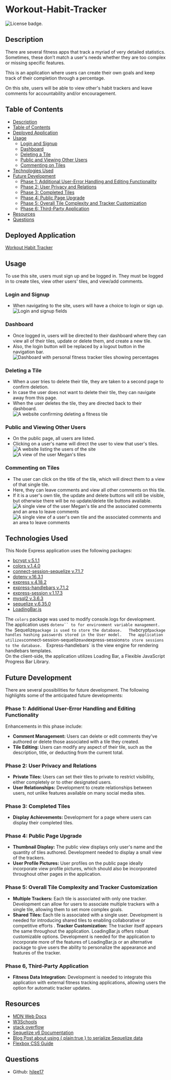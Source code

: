# Workout-Habit-Tracker
![License badge.](https://img.shields.io/badge/License-MIT-yellow.svg) 


## Description
There are several fitness apps that track a myriad of very detailed statistics. Sometimes, these don’t match a user's needs whether they are too complex or missing specific features. 

This is an application where users can create their own goals and keep track of their completion through a percentage.

On this site, users will be able to view other's habit trackers and leave comments for accountability and/or encouragement.


## Table of Contents
- [Description](#description)
- [Table of Contents](#table-of-contents)
- [Deployed Application](#deployed-application)
- [Usage](#usage)
  - [Login and Signup](#login-and-signup)
  - [Dashboard](#dashboard)
  - [Deleting a Tile](#deleting-a-tile)
  - [Public and Viewing Other Users](#public-and-viewing-other-users)
  - [Commenting on Tiles](#commenting-on-tiles)
- [Technologies Used](#technologies-used)
- [Future Development](#future-development)
  - [Phase 1: Additional User-Error Handling and Editing Functionality](#phase-1-additional-user-error-handling-and-editing-functionality)
  - [Phase 2: User Privacy and Relations](#phase-2-user-privacy-and-relations)
  - [Phase 3: Completed Tiles](#phase-3-completed-tiles)
  - [Phase 4: Public Page Upgrade](#phase-4-public-page-upgrade)
  - [Phase 5: Overall Tile Complexity and Tracker Customization](#phase-5-overall-tile-complexity-and-tracker-customization)
  - [Phase 6: Third-Party Application](#phase-6-third-party-application)
- [Resources](#resources)
- [Questions](#questions)


## Deployed Application
[Workout Habit Tracker](https://dry-cliffs-36646-632c1ada6b75.herokuapp.com/)


## Usage
To use this site, users must sign up and be logged in. 
They must be logged in to create tiles, view other users' tiles, and view/add comments.

### Login and Signup
- When navigating to the site, users will have a choice to login or sign up.  
![Login and signup fields](assets/img/sc-login&signup.png)

### Dashboard
- Once logged in, users will be directed to their dashboard where they can view all of their tiles, update or delete them, and create a new tile.  
- Also, the login button will be replaced by a logout button in the navigation bar.    
![Dashboard with personal fitness tracker tiles showing percentages](assets/img/sc-dashboard.png)

### Deleting a Tile
- When a user tries to delete their tile, they are taken to a second page to confirm deletion.  
- In case the user does not want to delete their tile, they can navigate away from this page.  
- When the user deletes the tile, they are directed back to their dashboard.  
![A website confirming deleting a fitness tile](assets/img/sc-deleteTile.png)

### Public and Viewing Other Users
- On the public page, all users are listed. 
- Clicking on a user's name will direct the user to view that user's tiles.  
![A website listing the users of the site](assets/img/sc-public.png)  
![A view of the user Megan's tiles](assets/img/sc-otherUser.png)

### Commenting on Tiles
- The user can click on the title of the tile, which will direct them to a view of that single tile.  
- Here, they can leave comments and view all other comments on this tile. 
- If it is a user's own tile, the update and delete buttons will still be visible, but otherwise there will be no update/delete tile buttons available. 
![A single view of the user Megan's tile and the associated comments and an area to leave comments](assets/img/sc-otherUserSingleTile.png)
![A single view of a user's own tile and the associated comments and an area to leave comments](assets/img/sc-ownerSingleTile.png)


## Technologies Used
This Node Express application uses the following packages:
  - [bcrypt v.5.1.1](https://www.npmjs.com/package/bcrypt/v/5.1.1)
  - [colors v.1.4.0](https://www.npmjs.com/package/colors/v/1.4.0)
  - [connect-session-sequelize v.7.1.7](https://www.npmjs.com/package/connect-session-sequelize/v/7.1.7)
  - [dotenv v.16.3.1](https://www.npmjs.com/package/dotenv/v/16.3.1)
  - [express v.4.18.2](https://www.npmjs.com/package/express/v/4.18.2)
  - [express-handlebars v.7.1.2](https://www.npmjs.com/package/express-handlebars/v/7.1.2)
  - [express-session v.1.17.3](https://www.npmjs.com/package/express-session/v/1.17.3)
  - [mysql2 v.3.6.3](https://www.npmjs.com/package/mysql2/v/3.6.3)
  - [sequelize v.6.35.0](https://www.npmjs.com/package/sequelize/v/6.35.0)
  - [LoadingBar.js](https://loading.io/progress/)  
  
The `colors` package was used to modify console.logs for development.  
The application uses `dotenv`` to for environment variable management.  
The `Sequelize` package is used to store the database.  
The `bcrypt` package handles hashing passwords stored in the User model.  
The application utilizes `connect-session-sequelize` and `express-sessions` to store sessions to the database.  
`Express-handlebars` is the view engine for rendering handlebars templates.  
On the client-side, the application utilizes Loading Bar, a Flexible JavaScript Progress Bar Library.


## Future Development  
There are several possibilities for future development.  The following highlights some of the anticipated future developments: 

### Phase 1: Additional User-Error Handling and Editing Functionality
Enhancements in this phase include:

- **Comment Management:** Users can delete or edit comments they've authored or delete those associated with a tile they created.
- **Tile Editing:** Users can modify any aspect of their tile, such as the description, title, or deducting from the current total.


### Phase 2: User Privacy and Relations 

- **Private Tiles:** Users can set their tiles to private to restrict visibility, either completely or to other designated users. 
- **User Relationships:** Development to create relationships between users, not unlike features available on many social media sites.


### Phase 3: Completed Tiles
- **Display Achievements:** Development for a page where users can display their completed tiles.


### Phase 4: Public Page Upgrade
- **Thumbnail Display:** The public view displays only user's name and the quantity of tiles authored. Development needed to display a small view of the trackers.
- **User Profile Pictures:** User profiles on the public page ideally incorporate view profile pictures, which should also be incorporated throughout other pages in the application.


### Phase 5: Overall Tile Complexity and Tracker Customization
- **Multiple Trackers:** Each tile is associated with only one tracker. Development can allow for users to associate multiple trackers with a single tile, allowing them to set more complex goals. 
- **Shared Tiles:** Each tile is associated with a single user. Development is needed for introducing shared tiles to enabling collaborative or competitive efforts .
 **Tracker Customization:** The tracker itself appears the same throughout the application. LoadingBar.js offers robust customizable options.  Development is needed for the application to incorporate more of the features of LoadingBar.js or an alternative package to give users the ability to personalize the appearance and features of the tracker.


### Phase 6, Third-Party Application
- **Fitness Data Integration:** Development is needed to integrate this application with external fitness tracking applications, allowing users the option for automatic tracker updates.


## Resources
- [MDN Web Docs](developer.mozilla.org)  
- [W3Schools](www.w3schools.com/)  
- [stack overflow](stackoverflow.com/)  
- [Sequelize v6 Documentation](https://sequelize.org/docs/v6/)  
- [Blog Post about using { plain:true } to serialize Sequelize data](https://www.michaellapan.com/posts/sequelize-plain-true)  
- [Flexbox CSS Guide](https://css-tricks.com/snippets/css/a-guide-to-flexbox/)  


## Questions
- Github: [hjlee17](https://github.com/hjlee17)
  